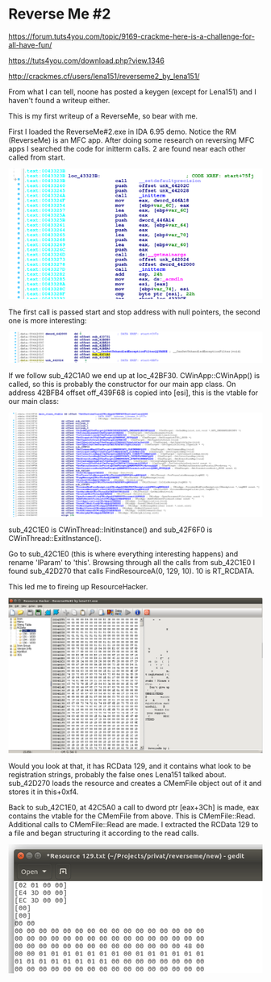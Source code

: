 # Reverse Me #2

https://forum.tuts4you.com/topic/9169-crackme-here-is-a-challenge-for-all-have-fun/

https://tuts4you.com/download.php?view.1346

http://crackmes.cf/users/lena151/reverseme2_by_lena151/

From what I can tell, noone has posted a keygen (except for Lena151) and I haven't found a writeup either.

This is my first writeup of a ReverseMe, so bear with me.

First I loaded the ReverseMe#2.exe in IDA 6.95 demo. Notice the RM (ReverseMe) is an MFC app.
After doing some research on reversing MFC apps I searched the code for initterm calls. 2 are found near each other called from start.

![initterm calls](/reverseme/lena151/reverseme-2/images/initterm.png)

The first call is passed start and stop address with null pointers, the second one is more interesting:

![initterm calls](/reverseme/lena151/reverseme-2/images/initterm-functions.png)

If we follow sub_42C1A0 we end up at loc_42BF30. CWinApp::CWinApp() is called, so this is probably the constructor for our main app class. On address 42BFB4 offset off_439F68 is copied into [esi], this is the vtable for our main class:

![initterm calls](/reverseme/lena151/reverseme-2/images/main-vtable.png)

sub_42C1E0 is CWinThread::InitInstance() and sub_42F6F0 is CWinThread::ExitInstance().

Go to sub_42C1E0 (this is where everything interesting happens) and rename 'lParam' to 'this'.
Browsing through all the calls from sub_42C1E0 I found sub_42D270 that calls FindResourceA(0, 129, 10). 10 is RT_RCDATA.

This led me to fireing up ResourceHacker.

![initterm calls](/reverseme/lena151/reverseme-2/images/resourcehacker.png)

Would you look at that, it has RCData 129, and it contains what look to be registration strings, probably the false ones Lena151 talked about. sub_42D270 loads the resource and creates a CMemFile object out of it and stores it in this+0xf4.

Back to sub_42C1E0, at 42C5A0 a call to dword ptr [eax+3Ch] is made, eax contains the vtable for the CMemFile from above. This is CMemFile::Read. Additional calls to CMemFile::Read are made. I extracted the RCData 129 to a file and began structuring it according to the read calls.

![initterm calls](/reverseme/lena151/reverseme-2/images/rs129-1.png)

